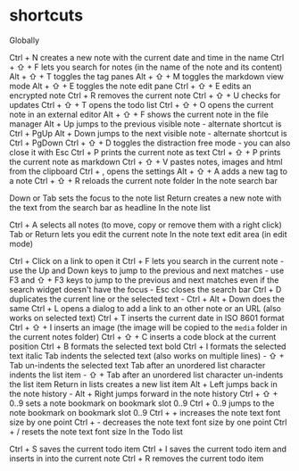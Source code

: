shortcuts
========================

Globally

Ctrl + N creates a new note with the current date and time in the name
Ctrl + ⇧ + F lets you search for notes (in the name of the note and its content)
Alt + ⇧ + T toggles the tag panes
Alt + ⇧ + M toggles the markdown view mode
Alt + ⇧ + E toggles the note edit pane
Ctrl + ⇧ + E edits an encrypted note
Ctrl + R removes the current note
Ctrl + ⇧ + U checks for updates
Ctrl + ⇧ + T opens the todo list
Ctrl + ⇧ + O opens the current note in an external editor
Alt + ⇧ + F shows the current note in the file manager
Alt + Up jumps to the previous visible note - alternate shortcut is Ctrl + PgUp
Alt + Down jumps to the next visible note - alternate shortcut is Ctrl + PgDown
Ctrl + ⇧ + D toggles the distraction free mode - you can also close it with Esc
Ctrl + P prints the current note as text
Ctrl + ⇧ + P prints the current note as markdown
Ctrl + ⇧ + V pastes notes, images and html from the clipboard
Ctrl + , opens the settings
Alt + ⇧ + A adds a new tag to a note
Ctrl + ⇧ + R reloads the current note folder
In the note search bar

Down or Tab sets the focus to the note list
Return creates a new note with the text from the search bar as headline
In the note list

Ctrl + A selects all notes (to move, copy or remove them with a right click)
Tab or Return lets you edit the current note
In the note text edit area (in edit mode)

Ctrl + Click on a link to open it
Ctrl + F lets you search in the current note - use the Up and Down keys to jump to the previous and next matches - use F3 and ⇧ + F3 keys to jump to the previous and next matches even if the search widget doesn't have the focus - Esc closes the search bar
Ctrl + D duplicates the current line or the selected text - Ctrl + Alt + Down does the same
Ctrl + L opens a dialog to add a link to an other note or an URL (also works on selected text)
Ctrl + T inserts the current date in ISO 8601 format
Ctrl + ⇧ + I inserts an image (the image will be copied to the `media` folder in the current notes folder)
Ctrl + ⇧ + C inserts a code block at the current position
Ctrl + B formats the selected text bold
Ctrl + I formats the selected text italic
Tab indents the selected text (also works on multiple lines) - ⇧ + Tab un-indents the selected text
Tab after an unordered list character indents the list item - ⇧ + Tab after an unordered list character un-indents the list item
Return in lists creates a new list item
Alt + Left jumps back in the note history - Alt + Right jumps forward in the note history
Ctrl + ⇧ + 0..9 sets a note bookmark on bookmark slot 0..9
Ctrl + 0..9 jumps to the note bookmark on bookmark slot 0..9
Ctrl + + increases the note text font size by one point
Ctrl + - decreases the note text font size by one point
Ctrl + / resets the note text font size
In the Todo list

Ctrl + S saves the current todo item
Ctrl + I saves the current todo item and inserts in into the current note
Ctrl + R removes the current todo item
